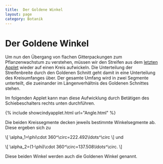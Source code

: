 ```yaml
---
title:  Der Goldene Winkel  
layout: page
category: Botanik
---
```

# Der Goldene Winkel  

Um nun den Übergang von flachen Gitterpackungen zum Pflanzenwachstum zu verstehen,
müssen wir den Streifen aus dem <a href="{{ '/Botanik/4-4.html' | relative_url }}">letzten Applet</a> wieder auf einen Kreis aufwickeln.
Die Unterteilung der Streifenbreite durch den Goldenen Schnitt geht damit in eine Unterteilung des Kreisumfanges über.
Der gesamte Umfang wird in zwei Segmente unterteilt, die zueinander im Längenverhältnis des Goldenen Schnittes stehen.
<p></p>
Im folgenden Applet kann man diese Aufwicklung durch Betätigen des Schiebeschalters rechts unten durchführen.
<p></p>
{% include showcindyapplet.html url="Angle.html" %}


Die beiden Kreissegmente decken jeweils bestimmte Winkelsegmente ab. Diese ergeben sich zu
<p></p>
\[ \alpha_1=\phi\cdot 360^\circ=222.492\ldots^\circ \]
und
<p></p>
\[ \alpha_2=(1-\phi)\cdot 360^\circ=137.508\ldots^\circ. \]

Diese beiden Winkel werden auch die Goldenen Winkel genannt.
  
